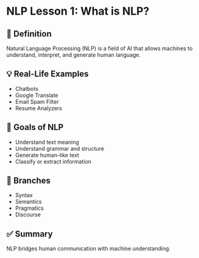 # NLP Lesson 1: What is NLP?

## 📌 Definition
Natural Language Processing (NLP) is a field of AI that allows machines to understand, interpret, and generate human language.

## 💡 Real-Life Examples
- Chatbots
- Google Translate
- Email Spam Filter
- Resume Analyzers

## 🎯 Goals of NLP
- Understand text meaning
- Understand grammar and structure
- Generate human-like text
- Classify or extract information

## 🧠 Branches
- Syntax
- Semantics
- Pragmatics
- Discourse

## ✅ Summary
NLP bridges human communication with machine understanding.
